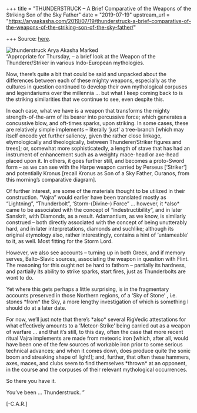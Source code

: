 +++
title = "THUNDERSTRUCK – A Brief Comparative of the Weapons of the Striking Son of the Sky Father"
date = "2019-07-19"
upstream_url = "https://aryaakasha.com/2019/07/19/thunderstruck-a-brief-comparative-of-the-weapons-of-the-striking-son-of-the-sky-father/"

+++
Source: [here](https://aryaakasha.com/2019/07/19/thunderstruck-a-brief-comparative-of-the-weapons-of-the-striking-son-of-the-sky-father/).

![thunderstruck Arya Akasha
Marked](https://aryaakasha.files.wordpress.com/2019/07/thunderstruck-arya-akasha-marked.png?w=676)  
“Appropriate for Thursday, – a brief look at the Weapon of the
Thunderer/Striker in various Indo-European mythologies.

Now, there’s quite a bit that could be said and unpacked about the
differences between each of these mighty weapons, especially as the
cultures in question continued to develop their own mythological
corpuses and legendariums over the millennia … but what I keep coming
back to is the striking similarities that we continue to see, even
despite this.

In each case, what we have is a weapon that transforms the mighty
strength-of-the-arm of its bearer into percussive force; which generates
a concussive blow, and oft-times sparks, upon striking. In some cases,
these are relatively simple implements – literally ‘just’ a tree-branch
\[which may itself encode yet further saliency, given the rather close
linkage, etymologically and theologically, between Thunderer/Striker
figures and trees\]; or, somewhat more sophisticatedly, a length of
stave that has had an instrument of enhancement such as a weighty
mace-head or axe-head placed upon it. In others, it goes further still,
and becomes a proto-Sword form – as we can see with the Harpe weapon
carried by Perseus \[‘Striker’\] and potentially Kronus \[recall Kronus
as Son of a Sky Father, Ouranos, from this morning’s comparative
diagram\].

Of further interest, are some of the materials thought to be utilized in
their construction. “Vajra” would earlier have been translated mostly as
“Lightning”, “Thunderbolt”, ‘Storm-(Divine-) Force” … however, it
\*also\* came to be associated with the concept of “indestructibility”,
and in later Sanskrit, with Diamonds, as a result. Adamantium, as we
know, is similarly construed – both directly associated with the concept
of being unutterably hard, and in later interpretations, diamonds and
suchlike; although its original etymology also, rather interestingly,
contains a hint of ‘untameable’ to it, as well. Most fitting for the
Storm Lord.

However, we also see accounts – turning up in both Greek, and if memory
serves, Balto-Slavic sources, associating the weapon in question with
Flint. The reasoning for this ought not be hard to fathom – partially
its hardness, and partially its ability to strike sparks, start fires,
just as Thunderbolts are wont to do.

Yet where this gets perhaps a little surprising, is in the fragmentary
accounts preserved in those Northern regions, of a ‘Sky of Stone’ , i.e.
stones \*from\* the Sky, a more lengthy investigation of which is
something I should do at a later date.

For now, we’ll just note that there’s \*also\* several RigVedic
attestations for what effectively amounts to a ‘Meteor-Strike’ being
carried out as a weapon of warfare … and that it’s still, to this day,
often the case that more recent ritual Vajra implements are made from
meteoric iron \[which, after all, would have been one of the few sources
of workable iron prior to some serious technical advances; and when it
comes down, does produce quite the sonic boom and streaking shape of
light!\]; and, further, that often these hammers, axes, maces, and clubs
seem to find themselves \*thrown\* at an opponent, in the course and the
corpuses of their relevant mythological occurrences.

So there you have it.

You’ve been … Thunderstruck. ”

\[-C.A.R.\]
